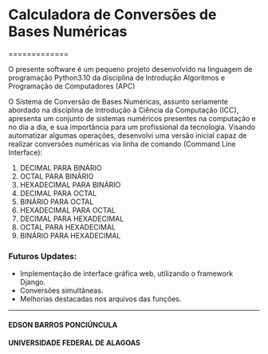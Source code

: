 # Calculadora de Conversões de Bases Numéricas
=============

O presente software é um pequeno projeto desenvolvido na linguagem de programação Python3.10 da disciplina de Introdução Algoritmos e Programação de Computadores (APC)

O Sistema de Conversão de Bases Numéricas, assunto seriamente abordado na disciplina de Introdução à Ciência da Computação (ICC), apresenta um conjunto de sistemas numéricos presentes na computação e no dia a dia, e sua importância para um profissional da tecnologia. Visando automatizar algumas operações, desenvolvi uma versão inicial capaz de realizar conversões numéricas via linha de comando (Command Line Interface):

1. DECIMAL PARA BINÁRIO
2. OCTAL PARA BINÁRIO 
3. HEXADECIMAL PARA BINÁRIO 
4. DECIMAL PARA OCTAL
5. BINÁRIO PARA OCTAL
6. HEXADECIMAL PARA OCTAL
7. DECIMAL PARA HEXADECIMAL
8. OCTAL PARA HEXADECIMAL
9. BINÁRIO PARA HEXADECIMAL

### Futuros Updates:
* Implementação de interface gráfica web, utilizando o framework Django.
* Conversões simultâneas.
* Melhorias destacadas nos arquivos das funções.

-------------
#### EDSON BARROS PONCIÚNCULA
#### UNIVERSIDADE FEDERAL DE ALAGOAS